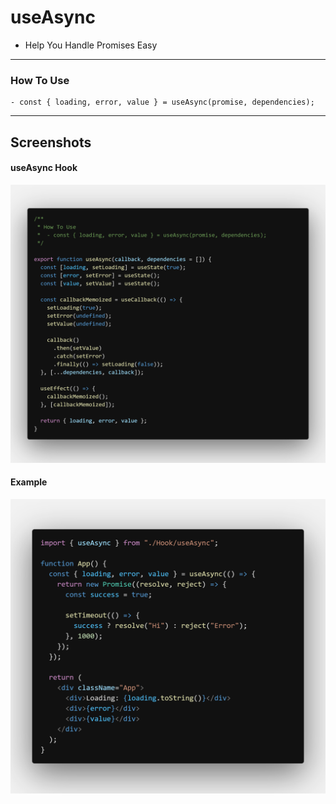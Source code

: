 # useAsync

- Help You Handle Promises Easy

---

### How To Use

    - const { loading, error, value } = useAsync(promise, dependencies);

---

## Screenshots

#### useAsync Hook

![useAsync Hook](images/useAsync/useAsync.png "useAsync Hook")

#### Example

![Example](images/useAsync/example.png "Example")
